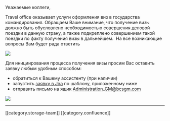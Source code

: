 Уважаемые коллеги,

Travel office оказывает услуги оформления виз в государства командирования. Обращаем Ваше внимание, что получение визы должно быть обусловлено необходимостью совершения деловой поездки в данную страну, а также подкреплено совершением такой поездки по факту получения визы в дальнейшем.  На все возникающие вопросы Вам будет рада ответить 

![](images/storage/Visa-support.jpg)

Для инициирования процесса получения визы просим Вас оставить заявку любым удобным способом:


* обратиться к Вашему ассистенту (при наличии)
* запустить [заявку в Jira](http://jira/secure/CreateIssue.jspa?pid=16200&issuetype=3) по шаблону, приложенному ниже
* отправить письмо на ящик [Administration_GM@bcsgm.com](mailto:Administration_GM@bcsgm.com)

![](images/storage/image2021-2-15_19-44-28.png)









*****

[[category.storage-team]] 
[[category.confluence]] 

